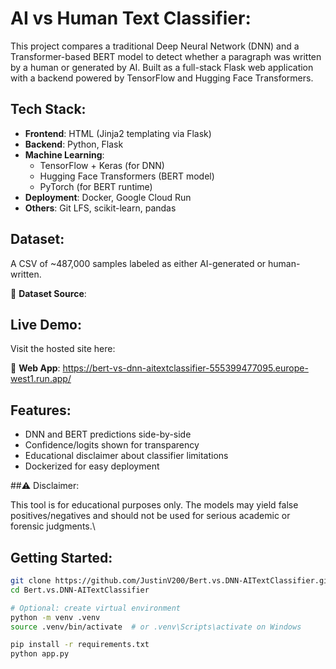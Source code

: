 # AI vs Human Text Classifier:

This project compares a traditional Deep Neural Network (DNN) and a Transformer-based BERT model to detect whether a paragraph was written by a human or generated by AI. Built as a full-stack Flask web application with a backend powered by TensorFlow and Hugging Face Transformers.

## Tech Stack:

- **Frontend**: HTML (Jinja2 templating via Flask)
- **Backend**: Python, Flask
- **Machine Learning**:
  - TensorFlow + Keras (for DNN)
  - Hugging Face Transformers (BERT model)
  - PyTorch (for BERT runtime)
- **Deployment**: Docker, Google Cloud Run
- **Others**: Git LFS, scikit-learn, pandas

## Dataset:

A CSV of ~487,000 samples labeled as either AI-generated or human-written.

🔗 **Dataset Source**: 

## Live Demo:

Visit the hosted site here:  

🔗 **Web App**: https://bert-vs-dnn-aitextclassifier-555399477095.europe-west1.run.app/

## Features:

- DNN and BERT predictions side-by-side
- Confidence/logits shown for transparency
- Educational disclaimer about classifier limitations
- Dockerized for easy deployment

##⚠️ Disclaimer:

This tool is for educational purposes only. The models may yield false positives/negatives and should not be used for serious academic or forensic judgments.\

## Getting Started:

```bash
git clone https://github.com/JustinV200/Bert.vs.DNN-AITextClassifier.git
cd Bert.vs.DNN-AITextClassifier

# Optional: create virtual environment
python -m venv .venv
source .venv/bin/activate  # or .venv\Scripts\activate on Windows

pip install -r requirements.txt
python app.py
